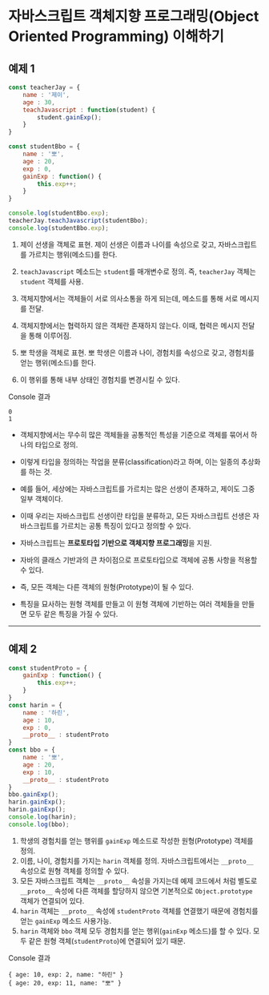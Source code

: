 # 자바스크립트 객체지향 프로그래밍(Object Oriented Programming) 이해하기
## 예제 1
~~~javascript
const teacherJay = {
	name : '제이',
	age : 30,
	teachJavascript : function(student) {
		student.gainExp();
	}
}

const studentBbo = {
	name : '뽀',
	age : 20,
	exp : 0,
	gainExp : function() {
		this.exp++;
	}
}

console.log(studentBbo.exp);
teacherJay.teachJavascript(studentBbo);
console.log(studentBbo.exp);
~~~
1. 제이 선생을 객체로 표현. 제이 선생은 이름과 나이를 속성으로 갖고, 자바스크립트를 가르치는 행위(메소드)를 한다.
2. `teachJavascript` 메소드는 `student`를 매개변수로 정의. 즉, `teacherJay` 객체는 `student` 객체를 사용.
3. 객체지향에서는 객체들이 서로 의사소통을 하게 되는데, 메소드를 통해 서로 메시지를 전달.
4. 객체지향에서는 협력하지 않은 객체란 존재하지 않는다. 이때, 협력은 메시지 전달을 통해 이루어짐.

5. 뽀 학생을 객체로 표현. 뽀 학생은 이름과 나이, 경험치를 속성으로 갖고, 경험치를 얻는 행위(메소드)를 한다.
6. 이 행위를 통해 내부 상태인 경험치를 변경시킬 수 있다.
  
Console 결과
~~~console
0
1
~~~

* 객체지향에서는 무수히 많은 객체들을 공통적인 특성을 기준으로 객체를 묶어서 하나의 타입으로 정의.
* 이렇게 타입을 정의하는 작업을 분류(classification)라고 하며, 이는 일종의 추상화를 하는 것.
* 예를 들어, 세상에는 자바스크립트를 가르치는 많은 선생이 존재하고, 제이도 그중 일부 객체이다.
* 이때 우리는 자바스크립트 선생이란 타입을 분류하고, 모든 자바스크립트 선생은 자바스크립트를 가르치는 공통 특징이 있다고 정의할 수 있다.

* 자바스크립트는 **프로토타입 기반으로 객체지향 프로그래밍**을 지원.
* 자바의 클래스 기반과의 큰 차이점으로 프로토타입으로 객체에 공통 사항을 적용할 수 있다.
* 즉, 모든 객체는 다른 객체의 원형(Prototype)이 될 수 있다.
* 특징을 묘사하는 원형 객체를 만들고 이 원형 객체에 기반하는 여러 객체들을 만들면 모두 같은 특징을 가질 수 있다.

---
## 예제 2
~~~javascript
const studentProto = {
	gainExp : function() {
		this.exp++;
	}
}
const harin = {
	name : '하린',
	age : 10,
	exp : 0,
	__proto__ : studentProto
}
const bbo = {
	name : '뽀',
	age : 20,
	exp : 10,
	__proto__ : studentProto
}
bbo.gainExp();
harin.gainExp();
harin.gainExp();
console.log(harin);
console.log(bbo);
~~~
1. 학생의 경험치를 얻는 행위를 `gainExp` 메소드로 작성한 원형(Prototype) 객체를 정의.
2. 이름, 나이, 경험치를 가지는 `harin` 객체를 정의. 자바스크립트에서는 `__proto__` 속성으로 원형 객체를 정의할 수 있다.
3. 모든 자바스크립트 객체는 `__proto__` 속성을 가지는데 예제 코드에서 처럼 별도로 `__proto__` 속성에 다른 객체를 할당하지 않으면 기본적으로 `Object.prototype` 객체가 연결되어 있다.
4. `harin` 객체는 `__proto__` 속성에 `studentProto` 객체를 연결했기 때문에 경험치를 얻는 `gainExp` 메소드 사용가능.
5. `harin` 객체와 `bbo` 객체 모두 경험치를 얻는 행위(`gainExp` 메소드)를 할 수 있다. 모두 같은 원형 객체(`studentProto`)에 연결되어 있기 때문.

Console 결과
~~~console
{ age: 10, exp: 2, name: "하린" }
{ age: 20, exp: 11, name: "뽀" }
~~~